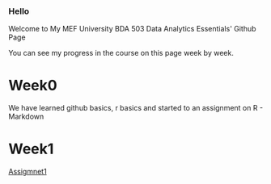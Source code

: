 ### Hello
Welcome to My MEF University BDA 503 Data Analytics Essentials' Github Page 

You can see my progress in the course on this page week by week.

# Week0

We have learned github basics, r basics and started to an assignment on R - Markdown

# Week1

[Assigmnet1](Assignment1.Rmd)










